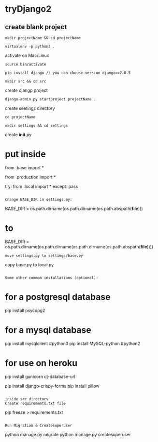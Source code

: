 # tryDjango2

## create blank project

```
mkdir projectName && cd projectName
```

```
virtualenv -p python3 .
```

activate on Mac/Linux

```
source bin/activate
```

```
pip install django // you can choose version django==2.0.5

```

```
mkdir src && cd src 
```

create djangp project

```
django-admin.py startproject projectName . 
```
create seetings directory
```
cd projectName
```

```
mkdir settings && cd settings
```
create __init__.py

# put inside

from .base import *

from .production import *

try:
   from .local import *
except:
   pass
```

Change BASE_DIR in settings.py:
```
BASE_DIR = os.path.dirname(os.path.dirname(os.path.abspath(__file__)))
# to
BASE_DIR = os.path.dirname(os.path.dirname(os.path.dirname(os.path.abspath(__file__))))
```
move settings.py to settings/base.py
```
copy base.py to local.py
```

Some other common installations (optional):
```
# for a postgresql database
pip install psycopg2

# for a mysql database
pip install mysqlclient #python3
pip install MySQL-python #python2

# for use on heroku
pip install gunicorn dj-database-url

pip install django-crispy-forms
pip install pillow
```

inside src directory
Create requirements.txt file
```
pip freeze > requirements.txt
```

Run Migration & Createsuperuser
```
python manage.py migrate
python manage.py createsuperuser
```
